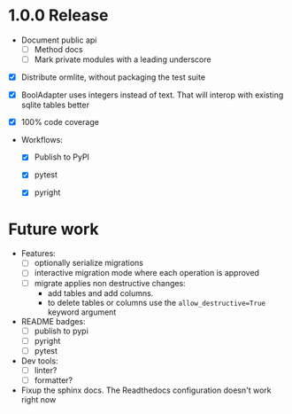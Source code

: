# 1.0.0 Release
- Document public api
  - [ ] Method docs
  - [ ] Mark private modules with a leading underscore

- [x] Distribute ormlite, without packaging the test suite
- [x] BoolAdapter uses integers instead of text. That will interop with existing sqlite tables better

- [x] 100% code coverage
- Workflows:
  - [x] Publish to PyPI
  - [x] pytest
  - [x] pyright


# Future work
- Features:
  - [ ] optionally serialize migrations
  - [ ] interactive migration mode where each operation is approved
  - [ ] migrate applies non destructive changes:
    - add tables and add columns.
    - to delete tables or columns use the `allow_destructive=True` keyword argument
- README badges:
  - [ ] publish to pypi
  - [ ] pyright
  - [ ] pytest

- Dev tools:
  - [ ] linter?
  - [ ] formatter?

- Fixup the sphinx docs. The Readthedocs configuration doesn't work right now
